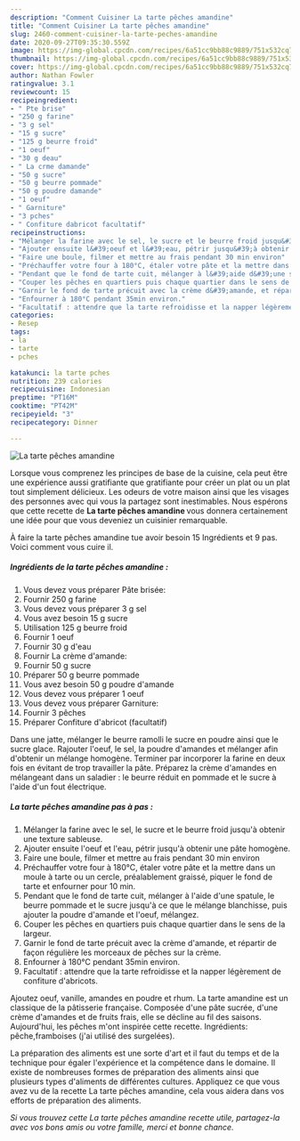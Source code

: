 ```yaml
---
description: "Comment Cuisiner La tarte pêches amandine"
title: "Comment Cuisiner La tarte pêches amandine"
slug: 2460-comment-cuisiner-la-tarte-peches-amandine
date: 2020-09-27T09:35:30.559Z
image: https://img-global.cpcdn.com/recipes/6a51cc9bb88c9889/751x532cq70/la-tarte-peches-amandine-photo-principale-de-la-recette.jpg
thumbnail: https://img-global.cpcdn.com/recipes/6a51cc9bb88c9889/751x532cq70/la-tarte-peches-amandine-photo-principale-de-la-recette.jpg
cover: https://img-global.cpcdn.com/recipes/6a51cc9bb88c9889/751x532cq70/la-tarte-peches-amandine-photo-principale-de-la-recette.jpg
author: Nathan Fowler
ratingvalue: 3.1
reviewcount: 15
recipeingredient:
- " Pte brise"
- "250 g farine"
- "3 g sel"
- "15 g sucre"
- "125 g beurre froid"
- "1 oeuf"
- "30 g deau"
- " La crme damande"
- "50 g sucre"
- "50 g beurre pommade"
- "50 g poudre damande"
- "1 oeuf"
- " Garniture"
- "3 pches"
- " Confiture dabricot facultatif"
recipeinstructions:
- "Mélanger la farine avec le sel, le sucre et le beurre froid jusqu&#39;à obtenir une texture sableuse."
- "Ajouter ensuite l&#39;oeuf et l&#39;eau, pétrir jusqu&#39;à obtenir une pâte homogène."
- "Faire une boule, filmer et mettre au frais pendant 30 min environ"
- "Préchauffer votre four à 180°C, étaler votre pâte et la mettre dans un moule à tarte ou un cercle, préalablement graissé, piquer le fond de tarte et enfourner pour 10 min."
- "Pendant que le fond de tarte cuit, mélanger à l&#39;aide d&#39;une spatule, le beurre pommade et le sucre jusqu&#39;à ce que le mélange blanchisse, puis ajouter la poudre d&#39;amande et l&#39;oeuf, mélangez."
- "Couper les pêches en quartiers puis chaque quartier dans le sens de la largeur."
- "Garnir le fond de tarte précuit avec la crème d&#39;amande, et répartir de façon régulière les morceaux de pêches sur la crème."
- "Enfourner à 180°C pendant 35min environ."
- "Facultatif : attendre que la tarte refroidisse et la napper légèrement de confiture d&#39;abricots."
categories:
- Resep
tags:
- la
- tarte
- pches

katakunci: la tarte pches 
nutrition: 239 calories
recipecuisine: Indonesian
preptime: "PT16M"
cooktime: "PT42M"
recipeyield: "3"
recipecategory: Dinner

---
```



![La tarte pêches amandine](https://img-global.cpcdn.com/recipes/6a51cc9bb88c9889/751x532cq70/la-tarte-peches-amandine-photo-principale-de-la-recette.jpg)

Lorsque vous comprenez les principes de base de la cuisine, cela peut être une expérience aussi gratifiante que gratifiante pour créer un plat ou un plat tout simplement délicieux. Les odeurs de votre maison ainsi que les visages des personnes avec qui vous la partagez sont inestimables. Nous espérons que cette recette de <strong> La tarte pêches amandine </strong> vous donnera certainement une idée pour que vous deveniez un cuisinier remarquable.

<!--inarticleads1-->

À faire la tarte pêches amandine tue avoir besoin 15 Ingrédients et 9 pas. Voici comment vous cuire il.

##### Ingrédients de la tarte pêches amandine :

1. Vous devez vous préparer  Pâte brisée:
1. Fournir 250 g farine
1. Vous devez vous préparer 3 g sel
1. Vous avez besoin 15 g sucre
1. Utilisation 125 g beurre froid
1. Fournir 1 oeuf
1. Fournir 30 g d&#39;eau
1. Fournir  La crème d&#39;amande:
1. Fournir 50 g sucre
1. Préparer 50 g beurre pommade
1. Vous avez besoin 50 g poudre d&#39;amande
1. Vous devez vous préparer 1 oeuf
1. Vous devez vous préparer  Garniture:
1. Fournir 3 pêches
1. Préparer  Confiture d&#39;abricot (facultatif)


Dans une jatte, mélanger le beurre ramolli le sucre en poudre ainsi que le sucre glace. Rajouter l&#39;oeuf, le sel, la poudre d&#39;amandes et mélanger afin d&#39;obtenir un mélange homogène. Terminer par incorporer la farine en deux fois en évitant de trop travailler la pâte. Préparez la crème d&#39;amandes en mélangeant dans un saladier : le beurre réduit en pommade et le sucre à l&#39;aide d&#39;un fout électrique. 

<!--inarticleads2-->

##### La tarte pêches amandine pas à pas :

1. Mélanger la farine avec le sel, le sucre et le beurre froid jusqu&#39;à obtenir une texture sableuse.
1. Ajouter ensuite l&#39;oeuf et l&#39;eau, pétrir jusqu&#39;à obtenir une pâte homogène.
1. Faire une boule, filmer et mettre au frais pendant 30 min environ
1. Préchauffer votre four à 180°C, étaler votre pâte et la mettre dans un moule à tarte ou un cercle, préalablement graissé, piquer le fond de tarte et enfourner pour 10 min.
1. Pendant que le fond de tarte cuit, mélanger à l&#39;aide d&#39;une spatule, le beurre pommade et le sucre jusqu&#39;à ce que le mélange blanchisse, puis ajouter la poudre d&#39;amande et l&#39;oeuf, mélangez.
1. Couper les pêches en quartiers puis chaque quartier dans le sens de la largeur.
1. Garnir le fond de tarte précuit avec la crème d&#39;amande, et répartir de façon régulière les morceaux de pêches sur la crème.
1. Enfourner à 180°C pendant 35min environ.
1. Facultatif : attendre que la tarte refroidisse et la napper légèrement de confiture d&#39;abricots.


Ajoutez oeuf, vanille, amandes en poudre et rhum. La tarte amandine est un classique de la pâtisserie française. Composée d&#39;une pâte sucrée, d&#39;une crème d&#39;amandes et de fruits frais, elle se décline au fil des saisons. Aujourd&#39;hui, les pêches m&#39;ont inspirée cette recette. Ingrédients: pêche,framboises (j&#39;ai utilisé des surgelées). 

<!--inarticleads1-->

<p>
La préparation des aliments est une sorte d'art et il faut du temps et de la technique pour égaler l'expérience et la compétence dans le domaine. Il existe de nombreuses formes de préparation des aliments ainsi que plusieurs types d'aliments de différentes cultures. Appliquez ce que vous avez vu de la recette La tarte pêches amandine, cela vous aidera dans vos efforts de préparation des aliments.
</p>

<p>
<i>Si vous trouvez cette La tarte pêches amandine recette utile, partagez-la avec vos bons amis ou votre famille, merci et bonne chance.</i>
</p>
